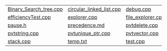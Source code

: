 
|   |   |   |   |   |   |
|---|---|---|---|---|---|
| <a href = "nary_Search_tree.cpp">Binary_Search_tree.cpp</a>| <a href = "rcular_linked_list.cpp">circular_linked_list.cpp</a>| <a href = "bug.cpp">debug.cpp</a>| <a href = "bugchar.cpp">debugchar.cpp</a>| <a href = "r_cont.txt">dir_cont.txt</a>| <a href = "ubly_linked_list.cpp">doubly_linked_list.cpp</a> |        
| <a href = "ficiencyTest.cpp">efficiencyTest.cpp</a>| <a href = "plorer.cpp">explorer.cpp</a>| <a href = "le_explorer.cpp">file_explorer.cpp</a>| <a href = "tput.md">output.md</a>| <a href = "tput.txt">output.txt</a>| <a href = "use.cpp">pause.cpp</a> |        
| <a href = "use.h">pause.h</a>| <a href = "ecedence.md">precedence.md</a>| <a href = "tdelete.cpp">pvtdelete.cpp</a>| <a href = "tmemory.cpp">pvtmemory.cpp</a>| <a href = "tshared_ptr.cpp">pvtshared_ptr.cpp</a>| <a href = "tsmart_ptr.cpp">pvtsmart_ptr.cpp</a> |        
| <a href = "tstring.cpp">pvtstring.cpp</a>| <a href = "tunique_ptr.cpp">pvtunique_ptr.cpp</a>| <a href = "tvector.cpp">pvtvector.cpp</a>| <a href = "adme.md">readme.md</a>| <a href = "adme1.md">readme1.md</a>| <a href = "ngly_linked_lst.cpp">singly_linked_lst.cpp</a> |        
| <a href = "ack.cpp">stack.cpp</a>| <a href = "mp.txt">temp.txt</a>| <a href = "st.cpp">test.cpp</a>| <a href = "ols.cpp">tools.cpp</a> |       |       |      

